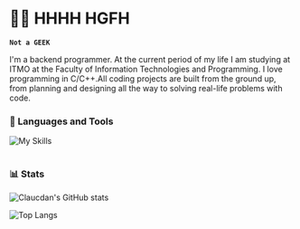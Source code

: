 # 🧙‍♂️ HHHH HGFH
**`Not a GEEK`**

I'm a backend programmer. At the current period of my life I am studying at ITMO at the Faculty of Information Technologies and Programming. I love programming in C/C++.All coding projects are built from the ground up, from planning and designing all the way to solving real-life problems with code.

### 🧰 Languages and Tools
![My Skills](https://skillicons.dev/icons?i=c,cpp,java,linux,cmake,git,bash,postgres&theme=light)

#

### 📊 Stats

![Claucdan's GitHub stats](https://github-readme-stats.vercel.app/api?username=claucdan&show_icons=true&theme=buefy)

![Top Langs](https://github-readme-stats.vercel.app/api/top-langs/?username=claucdan&layout=compact)
